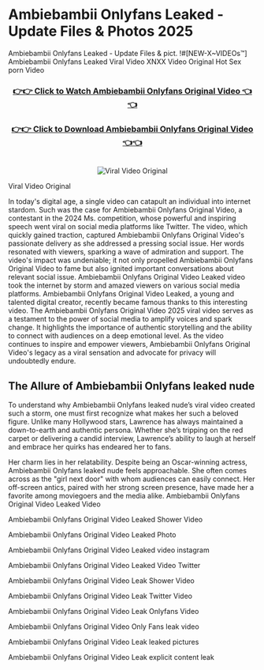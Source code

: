 # Ambiebambii Onlyfans Leaked - Update Files & Photos 2025

Ambiebambii Onlyfans Leaked - Update Files & pict. !#[NEW-X~VIDEOs™] Ambiebambii Onlyfans Leaked Viral Video XNXX Video Original Hot Sex porn Video
<br>
<div align="center">
<h3><a href="https://links2leaks.com?utm_source=ambiebambii&utm_medium=gitlong" rel="nofollow">👉👉 Click to Watch Ambiebambii Onlyfans Original Video 👈👈</a></h3>
<h3><a href="https://links2leaks.com?utm_source=ambiebambii&utm_medium=gitlong" rel="nofollow">👉👉 Click to Download Ambiebambii Onlyfans Original Video 👈👈</a></h3>
<br>
<a href="https://links2leaks.com?utm_source=ambiebambii&utm_medium=gitlong" rel="nofollow"><img src="https://i.ibb.co/Gkj2r4b/banner.png" alt="Viral Video Original" style="max-width: 100%; display: inline-block;" data-target="animated-image.originalImage"></a>
</div>

Viral Video Original

In today's digital age, a single video can catapult an individual into internet stardom. Such was the case for Ambiebambii Onlyfans Original Video, a contestant in the 2024 Ms. competition, whose powerful and inspiring speech went viral on social media platforms like Twitter.
The video, which quickly gained traction, captured Ambiebambii Onlyfans Original Video's passionate delivery as she addressed a pressing social issue. Her words resonated with viewers, sparking a wave of admiration and support. The video's impact was undeniable; it not only propelled Ambiebambii Onlyfans Original Video to fame but also ignited important conversations about relevant social issue.
Ambiebambii Onlyfans Original Video Leaked video took the internet by storm and amazed viewers on various social media platforms. Ambiebambii Onlyfans Original Video Leaked, a young and talented digital creator, recently became famous thanks to this interesting video.
The Ambiebambii Onlyfans Original Video 2025 viral video serves as a testament to the power of social media to amplify voices and spark change. It highlights the importance of authentic storytelling and the ability to connect with audiences on a deep emotional level. As the video continues to inspire and empower viewers, Ambiebambii Onlyfans Original Video's legacy as a viral sensation and advocate for privacy will undoubtedly endure.

<h2>The Allure of Ambiebambii Onlyfans leaked nude</h2>


To understand why Ambiebambii Onlyfans leaked nude’s viral video created such a storm, one must first recognize what makes her such a beloved figure. Unlike many Hollywood stars, Lawrence has always maintained a down-to-earth and authentic persona. Whether she’s tripping on the red carpet or delivering a candid interview, Lawrence’s ability to laugh at herself and embrace her quirks has endeared her to fans.

Her charm lies in her relatability. Despite being an Oscar-winning actress, Ambiebambii Onlyfans leaked nude feels approachable. She often comes across as the "girl next door" with whom audiences can easily connect. Her off-screen antics, paired with her strong screen presence, have made her a favorite among moviegoers and the media alike.
Ambiebambii Onlyfans Original Video Leaked Video

Ambiebambii Onlyfans Original Video Leaked Shower Video

Ambiebambii Onlyfans Original Video Leaked Photo

Ambiebambii Onlyfans Original Video Leaked video instagram

Ambiebambii Onlyfans Original Video Leaked Video Twitter

Ambiebambii Onlyfans Original Video Leak Shower Video

Ambiebambii Onlyfans Original Video Leak Twitter Video

Ambiebambii Onlyfans Original Video Leak Onlyfans Video

Ambiebambii Onlyfans Original Video Only Fans leak video

Ambiebambii Onlyfans Original Video Leak leaked pictures

Ambiebambii Onlyfans Original Video Leak explicit content leak